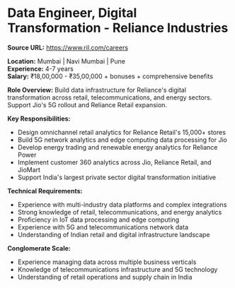 # Data Engineer, Digital Transformation - Reliance Industries

**Source URL:** https://www.ril.com/careers

**Location:** Mumbai | Navi Mumbai | Pune  
**Experience:** 4-7 years  
**Salary:** ₹18,00,000 - ₹35,00,000 + bonuses + comprehensive benefits

**Role Overview:**
Build data infrastructure for Reliance's digital transformation across retail, telecommunications, and energy sectors. Support Jio's 5G rollout and Reliance Retail expansion.

**Key Responsibilities:**
- Design omnichannel retail analytics for Reliance Retail's 15,000+ stores
- Build 5G network analytics and edge computing data processing for Jio
- Develop energy trading and renewable energy analytics for Reliance Power
- Implement customer 360 analytics across Jio, Reliance Retail, and JioMart
- Support India's largest private sector digital transformation initiative

**Technical Requirements:**
- Experience with multi-industry data platforms and complex integrations
- Strong knowledge of retail, telecommunications, and energy analytics
- Proficiency in IoT data processing and edge computing
- Experience with 5G and telecommunications network data
- Understanding of Indian retail and digital infrastructure landscape

**Conglomerate Scale:**
- Experience managing data across multiple business verticals
- Knowledge of telecommunications infrastructure and 5G technology
- Understanding of retail operations and supply chain in India
